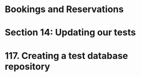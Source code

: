# Bookings and Reservations

# Section 14: Updating our tests

# 117. Creating a test database repository
